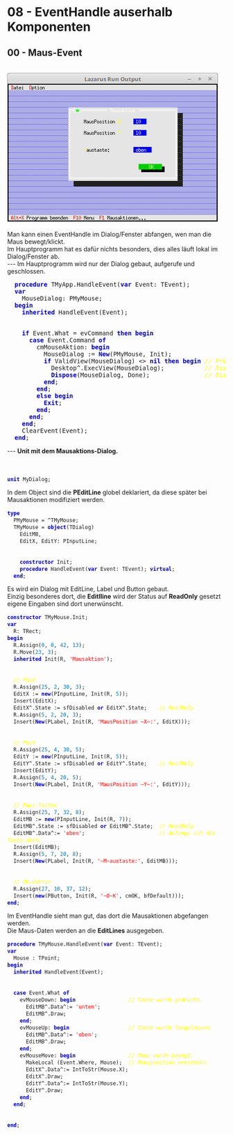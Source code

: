 # 08 - EventHandle auserhalb Komponenten
## 00 - Maus-Event
<br>
<img src="image.png" alt="Selfhtml"><br><br>
Man kann einen EventHandle im Dialog/Fenster abfangen, wen man die Maus bewegt/klickt.<br>
Im Hauptprogramm hat es dafür nichts besonders, dies alles läuft lokal im Dialog/Fenster ab.<br>
---
Im Hauptprogramm wird nur der Dialog gebaut, aufgerufe und geschlossen.<br>
<pre><code=pascal>  <b><font color="0000BB">procedure</font></b> TMyApp.HandleEvent(<b><font color="0000BB">var</font></b> Event: TEvent);
  <b><font color="0000BB">var</font></b>
    MouseDialog: PMyMouse;
  <b><font color="0000BB">begin</font></b>
    <b><font color="0000BB">inherited</font></b> HandleEvent(Event);
<br>
    <b><font color="0000BB">if</font></b> Event.What = evCommand <b><font color="0000BB">then</font></b> <b><font color="0000BB">begin</font></b>
      <b><font color="0000BB">case</font></b> Event.Command <b><font color="0000BB">of</font></b>
        cmMouseAktion: <b><font color="0000BB">begin</font></b>
          MouseDialog := <b><font color="0000BB">New</font></b>(PMyMouse, Init);
          <b><font color="0000BB">if</font></b> ValidView(MouseDialog) <> <b><font color="0000BB">nil</font></b> <b><font color="0000BB">then</font></b> <b><font color="0000BB">begin</font></b> <i><font color="#FFFF00">// Prüfen ob genügend Speicher.</font></i>
            Desktop^.ExecView(MouseDialog);           <i><font color="#FFFF00">// Dialog Mausaktion ausführen.</font></i>
            <b><font color="0000BB">Dispose</font></b>(MouseDialog, Done);               <i><font color="#FFFF00">// Dialog und Speicher frei geben.</font></i>
          <b><font color="0000BB">end</font></b>;
        <b><font color="0000BB">end</font></b>;
        <b><font color="0000BB">else</font></b> <b><font color="0000BB">begin</font></b>
          <b><font color="0000BB">Exit</font></b>;
        <b><font color="0000BB">end</font></b>;
      <b><font color="0000BB">end</font></b>;
    <b><font color="0000BB">end</font></b>;
    ClearEvent(Event);
  <b><font color="0000BB">end</font></b>;</code></pre>
---
<b>Unit mit dem Mausaktions-Dialog.</b><br>
<br><br>
<pre><code><b><font color="0000BB">unit</font></b> MyDialog;
</code></pre>
In dem Object sind die <b>PEditLine</b> globel deklariert, da diese später bei Mausaktionen modifiziert werden.<br>
<pre><code><b><font color="0000BB">type</font></b>
  PMyMouse = ^TMyMouse;
  TMyMouse = <b><font color="0000BB">object</font></b>(TDialog)
    EditMB,
    EditX, EditY: PInputLine;
<br>
    <b><font color="0000BB">constructor</font></b> Init;
    <b><font color="0000BB">procedure</font></b> HandleEvent(<b><font color="0000BB">var</font></b> Event: TEvent); <b><font color="0000BB">virtual</font></b>;
  <b><font color="0000BB">end</font></b>;
</code></pre>
Es wird ein Dialog mit EditLine, Label und Button gebaut.<br>
Einzig besonderes dort, die <b>Editlline</b> wird der Status auf <b>ReadOnly</b> gesetzt eigene Eingaben sind dort unerwünscht.<br>
<pre><code><b><font color="0000BB">constructor</font></b> TMyMouse.Init;
<b><font color="0000BB">var</font></b>
  R: TRect;
<b><font color="0000BB">begin</font></b>
  R.Assign(<font color="#0077BB">0</font>, <font color="#0077BB">0</font>, <font color="#0077BB">42</font>, <font color="#0077BB">13</font>);
  R.Move(<font color="#0077BB">23</font>, <font color="#0077BB">3</font>);
  <b><font color="0000BB">inherited</font></b> Init(R, <font color="#FF0000">'Mausaktion'</font>);
<br>
  <i><font color="#FFFF00">// PosX</font></i>
  R.Assign(<font color="#0077BB">25</font>, <font color="#0077BB">2</font>, <font color="#0077BB">30</font>, <font color="#0077BB">3</font>);
  EditX := <b><font color="0000BB">new</font></b>(PInputLine, Init(R, <font color="#0077BB">5</font>));
  Insert(EditX);
  EditX^.State := sfDisabled <b><font color="0000BB">or</font></b> EditX^.State;    <i><font color="#FFFF00">// ReadOnly</font></i>
  R.Assign(<font color="#0077BB">5</font>, <font color="#0077BB">2</font>, <font color="#0077BB">20</font>, <font color="#0077BB">3</font>);
  Insert(<b><font color="0000BB">New</font></b>(PLabel, Init(R, <font color="#FF0000">'MausPosition ~X~:'</font>, EditX)));
<br>
  <i><font color="#FFFF00">// PosY</font></i>
  R.Assign(<font color="#0077BB">25</font>, <font color="#0077BB">4</font>, <font color="#0077BB">30</font>, <font color="#0077BB">5</font>);
  EditY := <b><font color="0000BB">new</font></b>(PInputLine, Init(R, <font color="#0077BB">5</font>));
  EditY^.State := sfDisabled <b><font color="0000BB">or</font></b> EditY^.State;    <i><font color="#FFFF00">// ReadOnly</font></i>
  Insert(EditY);
  R.Assign(<font color="#0077BB">5</font>, <font color="#0077BB">4</font>, <font color="#0077BB">20</font>, <font color="#0077BB">5</font>);
  Insert(<b><font color="0000BB">New</font></b>(PLabel, Init(R, <font color="#FF0000">'MausPosition ~Y~:'</font>, EditY)));
<br>
  <i><font color="#FFFF00">// Maus-Tasten</font></i>
  R.Assign(<font color="#0077BB">25</font>, <font color="#0077BB">7</font>, <font color="#0077BB">32</font>, <font color="#0077BB">8</font>);
  EditMB := <b><font color="0000BB">new</font></b>(PInputLine, Init(R, <font color="#0077BB">7</font>));
  EditMB^.State := sfDisabled <b><font color="0000BB">or</font></b> EditMB^.State;  <i><font color="#FFFF00">// ReadOnly</font></i>
  EditMB^.Data^:= <font color="#FF0000">'oben'</font>;                        <i><font color="#FFFF00">// Anfangs ist die Taste oben.</font></i>
  Insert(EditMB);
  R.Assign(<font color="#0077BB">5</font>, <font color="#0077BB">7</font>, <font color="#0077BB">20</font>, <font color="#0077BB">8</font>);
  Insert(<b><font color="0000BB">New</font></b>(PLabel, Init(R, <font color="#FF0000">'~M~austaste:'</font>, EditMB)));
<br>
  <i><font color="#FFFF00">// Ok-Button</font></i>
  R.Assign(<font color="#0077BB">27</font>, <font color="#0077BB">10</font>, <font color="#0077BB">37</font>, <font color="#0077BB">12</font>);
  Insert(<b><font color="0000BB">new</font></b>(PButton, Init(R, <font color="#FF0000">'~O~K'</font>, cmOK, bfDefault)));
<b><font color="0000BB">end</font></b>;
</code></pre>
Im EventHandle sieht man gut, das dort die Mausaktionen abgefangen werden.<br>
Die Maus-Daten werden an die <b>EditLines</b> ausgegeben.<br>
<pre><code><b><font color="0000BB">procedure</font></b> TMyMouse.HandleEvent(<b><font color="0000BB">var</font></b> Event: TEvent);
<b><font color="0000BB">var</font></b>
  Mouse : TPoint;
<b><font color="0000BB">begin</font></b>
  <b><font color="0000BB">inherited</font></b> HandleEvent(Event);
<br>
  <b><font color="0000BB">case</font></b> Event.What <b><font color="0000BB">of</font></b>
    evMouseDown: <b><font color="0000BB">begin</font></b>                 <i><font color="#FFFF00">// Taste wurde gedrückt.</font></i>
      EditMB^.Data^:= <font color="#FF0000">'unten'</font>;
      EditMB^.Draw;
    <b><font color="0000BB">end</font></b>;
    evMouseUp: <b><font color="0000BB">begin</font></b>                   <i><font color="#FFFF00">// Taste wurde losgelassen.</font></i>
      EditMB^.Data^:= <font color="#FF0000">'oben'</font>;
      EditMB^.Draw;
    <b><font color="0000BB">end</font></b>;
    evMouseMove: <b><font color="0000BB">begin</font></b>                 <i><font color="#FFFF00">// Maus wurde bewegt.</font></i>
      MakeLocal (Event.Where, Mouse);  <i><font color="#FFFF00">// Mausposition ermitteln.</font></i>
      EditX^.Data^:= IntToStr(Mouse.X);
      EditX^.Draw;
      EditY^.Data^:= IntToStr(Mouse.Y);
      EditY^.Draw;
    <b><font color="0000BB">end</font></b>;
  <b><font color="0000BB">end</font></b>;
<br>
<b><font color="0000BB">end</font></b>;
</code></pre>
<br>
